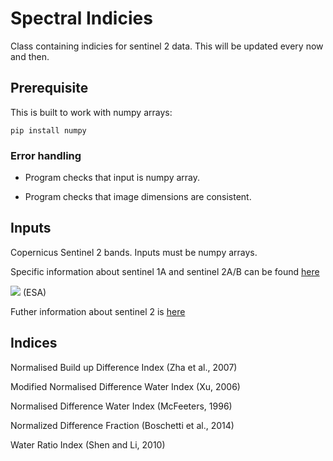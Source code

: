 # Spectral Indicies

Class containing indicies for sentinel 2 data. 
This will be updated every now and then.

## Prerequisite

This is built to work with numpy arrays:

```
pip install numpy
```
### Error handling

- Program checks that input is numpy array.

- Program checks that image dimensions are consistent.


## Inputs

Copernicus Sentinel 2 bands.
Inputs must be numpy arrays. 

Specific information about sentinel 1A and sentinel 2A/B can be found [here](https://earth.esa.int/web/sentinel/technical-guides/sentinel-2-msi/msi-instrument)

![](https://github.com/ThomasJames/Spectral_Indices/blob/master/S2_bands.png)
(ESA)

Futher information about sentinel 2 is [here](https://sentinel.esa.int/documents/247904/685211/Sentinel-2+Products+Specification+Document+%28PSD%29/0f7bedeb-9fbb-4b60-91aa-809162de456c)

## Indices
Normalised Build up Difference Index (Zha et al., 2007)

Modified Normalised Difference Water Index (Xu, 2006)

Normalised Difference Water Index (McFeeters, 1996)

Normalized Difference Fraction (Boschetti et al., 2014)

Water Ratio Index (Shen and Li, 2010)

